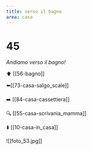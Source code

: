 ```yaml
---
title: verso il bagno
area: casa
---
```

# 45
_Andiamo verso il bagno!_

⬆️ [[56-bagno]]

⬅️[[73-casa-salgo_scale]]

➡️ [[84-casa-cassettiera]]

🔍 [[55-casa-scrivania_mamma]]

⬇️ [[10-casa-in_casa]]

![[foto_53.jpg]]